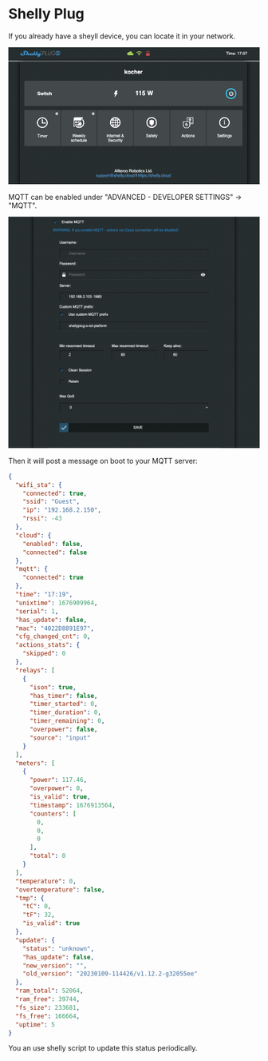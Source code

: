 # Shelly Plug

If you already have a sheyll device, you can locate it in your network.

![Web interface](./docs/images/shelly1.png "web interace")

MQTT can be enabled under "ADVANCED - DEVELOPER SETTINGS" -> "MQTT".

![MQTT](./docs/images/shelly2.png "mqtt2")

Then it will post a message on boot to your MQTT server:
```json
{
  "wifi_sta": {
    "connected": true,
    "ssid": "Guest",
    "ip": "192.168.2.150",
    "rssi": -43
  },
  "cloud": {
    "enabled": false,
    "connected": false
  },
  "mqtt": {
    "connected": true
  },
  "time": "17:19",
  "unixtime": 1676909964,
  "serial": 1,
  "has_update": false,
  "mac": "4022D8891E97",
  "cfg_changed_cnt": 0,
  "actions_stats": {
    "skipped": 0
  },
  "relays": [
    {
      "ison": true,
      "has_timer": false,
      "timer_started": 0,
      "timer_duration": 0,
      "timer_remaining": 0,
      "overpower": false,
      "source": "input"
    }
  ],
  "meters": [
    {
      "power": 117.46,
      "overpower": 0,
      "is_valid": true,
      "timestamp": 1676913564,
      "counters": [
        0,
        0,
        0
      ],
      "total": 0
    }
  ],
  "temperature": 0,
  "overtemperature": false,
  "tmp": {
    "tC": 0,
    "tF": 32,
    "is_valid": true
  },
  "update": {
    "status": "unknown",
    "has_update": false,
    "new_version": "",
    "old_version": "20230109-114426/v1.12.2-g32055ee"
  },
  "ram_total": 52064,
  "ram_free": 39744,
  "fs_size": 233681,
  "fs_free": 166664,
  "uptime": 5
}
```

You an use shelly script to update this status periodically.


